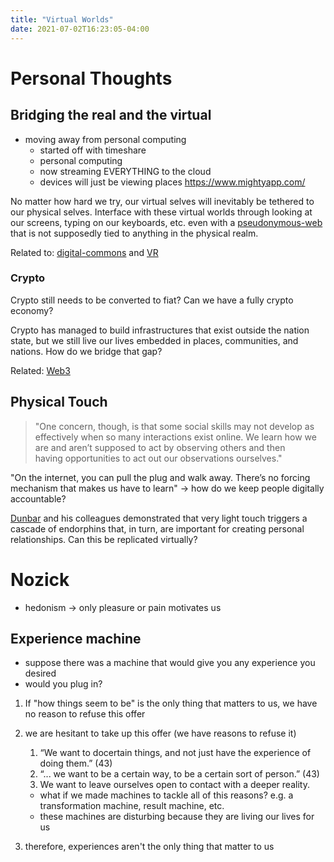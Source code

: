 ```yaml
---
title: "Virtual Worlds"
date: 2021-07-02T16:23:05-04:00
---
```


# Personal Thoughts
## Bridging the real and the virtual
-   moving away from personal computing
    -   started off with timeshare
    -   personal computing
    -   now streaming EVERYTHING to the cloud
    -   devices will just be viewing places
https://www.mightyapp.com/

No matter how hard we try, our virtual selves will inevitably be tethered to our physical selves. Interface with these virtual worlds through looking at our screens, typing on our keyboards, etc. even with a [pseudonymous-web](/thoughts/articles/pseudonymous-web) that is not supposedly tied to anything in the physical realm.

Related to: [digital-commons](thoughts/digital-commons.md) and [VR](thoughts/vr.md)



### Crypto
Crypto still needs to be converted to fiat? Can we have a fully crypto economy?

Crypto has managed to build infrastructures that exist outside the nation state, but we still live our lives embedded in places, communities, and nations. How do we bridge that gap?

Related: [Web3](toc/web3.md)

## Physical Touch
> "One concern, though, is that some social skills may not develop as effectively when so many interactions exist online. We learn how we are and aren’t supposed to act by observing others and then having opportunities to act out our observations ourselves."

"On the internet, you can pull the plug and walk away. There’s no forcing mechanism that makes us have to learn" -> how do we keep people digitally accountable?

[Dunbar](https://www.newyorker.com/science/maria-konnikova/social-media-affect-math-dunbar-number-friendships) and his colleagues demonstrated that very light touch triggers a cascade of endorphins that, in turn, are important for creating personal relationships. Can this be replicated virtually?

# Nozick
-   hedonism → only pleasure or pain motivates us
## Experience machine
-   suppose there was a machine that would give you any experience you desired
-   would you plug in?

1.  If "how things seem to be" is the only thing that matters to us, we have no reason to refuse this offer
2.  we are hesitant to take up this offer (we have reasons to refuse it)

	1.  “We want to docertain things, and not just have the experience of doing them.” (43)
	2.  “... we want to be a certain way, to be a certain sort of person.” (43)
	3.  We want to leave ourselves open to contact with a deeper reality.

	-   what if we made machines to tackle all of this reasons? e.g. a transformation machine, result machine, etc.
	-   these machines are disturbing because they are living our lives for us
3.  therefore, experiences aren't the only thing that matter to us